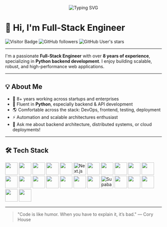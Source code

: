 <p align="center">
  <img src="https://readme-typing-svg.herokuapp.com?font=Fira+Code&size=18&color=58A6FF&background=1F2328&center=true&vCenter=true&width=500&lines=Keep+building.+Keep+learning.+Keep+sharing." alt="Typing SVG" />
</p>

# 👋 Hi, I'm Full-Stack Engineer

![Visitor Badge](https://komarev.com/ghpvc/?username=vertexlabs-mm&color=brightgreen&style=flat-square)
![GitHub followers](https://img.shields.io/github/followers/vertexlabs-mm?style=social)
![GitHub User's stars](https://img.shields.io/github/stars/vertexlabs-mm?style=social)

---

I'm a passionate **Full-Stack Engineer** with over **8 years of experience**, specializing in **Python backend development**. I enjoy building scalable, robust, and high-performance web applications.

---

## 💡 About Me

- 🎯 8+ years working across startups and enterprises  
- 🐍 Fluent in **Python**, especially backend & API development  
- 🌎 Comfortable across the stack: DevOps, frontend, testing, deployment  
- ⚡ Automation and scalable architectures enthusiast  
- 💬 Ask me about backend architecture, distributed systems, or cloud deployments!  

---

## 🛠️ Tech Stack

<p align="left">
  <img src="https://cdn.jsdelivr.net/gh/devicons/devicon/icons/html5/html5-original.svg" width="40" height="40"/>
  <img src="https://cdn.jsdelivr.net/gh/devicons/devicon/icons/css3/css3-original.svg" width="40" height="40"/>
  <img src="https://cdn.jsdelivr.net/gh/devicons/devicon/icons/javascript/javascript-original.svg" width="40" height="40"/>
  <img src="https://cdn.jsdelivr.net/gh/devicons/devicon/icons/typescript/typescript-original.svg" width="40" height="40"/>
  <img src="https://cdn.jsdelivr.net/gh/devicons/devicon/icons/react/react-original.svg" width="40" height="40"/>

  <picture>
    <source srcset="https://cdn.jsdelivr.net/gh/devicons/devicon/icons/nextjs/nextjs-original.svg" media="(prefers-color-scheme: light)" />
    <source srcset="https://cdn.jsdelivr.net/gh/devicons/devicon/icons/nextjs/nextjs-line.svg" media="(prefers-color-scheme: dark)" />
    <img src="https://cdn.jsdelivr.net/gh/devicons/devicon/icons/nextjs/nextjs-original.svg" width="40" height="40" alt="Next.js"/>
  </picture>

  <img src="https://cdn.jsdelivr.net/gh/devicons/devicon/icons/vuejs/vuejs-original.svg" width="40" height="40"/>
  <img src="https://cdn.jsdelivr.net/gh/devicons/devicon/icons/nuxtjs/nuxtjs-original.svg" width="40" height="40"/>
  <img src="https://cdn.jsdelivr.net/gh/devicons/devicon/icons/angularjs/angularjs-original.svg" width="40" height="40"/>

  <img src="https://cdn.jsdelivr.net/gh/devicons/devicon/icons/nodejs/nodejs-original.svg" width="40" height="40"/>
  <img src="https://cdn.jsdelivr.net/gh/devicons/devicon/icons/python/python-original.svg" width="40" height="40"/>
  <img src="https://cdn.jsdelivr.net/gh/devicons/devicon/icons/django/django-plain.svg" width="40" height="40"/>
  <img src="https://cdn.jsdelivr.net/gh/devicons/devicon/icons/flask/flask-original.svg" width="40" height="40"/>
  <img src="https://cdn.jsdelivr.net/gh/devicons/devicon/icons/fastapi/fastapi-original.svg" width="40" height="40"/>
  <img src="https://cdn.jsdelivr.net/gh/devicons/devicon/icons/php/php-original.svg" width="40" height="40"/>

  <img src="https://cdn.jsdelivr.net/gh/devicons/devicon/icons/mysql/mysql-original.svg" width="40" height="40"/>
  <img src="https://cdn.jsdelivr.net/gh/devicons/devicon/icons/postgresql/postgresql-original.svg" width="40" height="40"/>
  <img src="https://cdn.jsdelivr.net/gh/devicons/devicon/icons/mongodb/mongodb-original.svg" width="40" height="40"/>

  <picture>
    <source srcset="https://cdn.jsdelivr.net/gh/devicons/devicon/icons/supabase/supabase-original.svg" media="(prefers-color-scheme: light)" />
    <source srcset="https://cdn.jsdelivr.net/gh/devicons/devicon/icons/supabase/supabase-original-wordmark.svg" media="(prefers-color-scheme: dark)" />
    <img src="https://cdn.jsdelivr.net/gh/devicons/devicon/icons/supabase/supabase-original.svg" width="40" height="40" alt="Supabase"/>
  </picture>

  <img src="https://cdn.jsdelivr.net/gh/devicons/devicon/icons/firebase/firebase-plain.svg" width="40" height="40"/>

  <img src="https://cdn.jsdelivr.net/gh/devicons/devicon/icons/docker/docker-original.svg" width="40" height="40"/>
  <img src="https://cdn.jsdelivr.net/gh/devicons/devicon/icons/kubernetes/kubernetes-plain.svg" width="40" height="40"/>
  <img src="https://cdn.jsdelivr.net/gh/devicons/devicon/icons/git/git-original.svg" width="40" height="40"/>
  <img src="https://cdn.jsdelivr.net/gh/devicons/devicon/icons/github/github-original.svg" width="40" height="40"/>
</p>

---

> "Code is like humor. When you have to explain it, it’s bad." — Cory House
